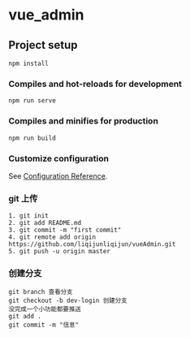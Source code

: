 # vue_admin

## Project setup
```
npm install
```

### Compiles and hot-reloads for development
```
npm run serve
```

### Compiles and minifies for production
```
npm run build
```

### Customize configuration
See [Configuration Reference](https://cli.vuejs.org/config/).

### git 上传
```
1. git init
2. git add README.md
3. git commit -m "first commit"
4. git remote add origin https://github.com/liqijunliqijun/vueAdmin.git
5. git push -u origin master
```
### 创建分支
```
git branch 查看分支
git checkout -b dev-login 创建分支
没完成一个小功能都要推送
git add .
git commit -m "信息"

```
 